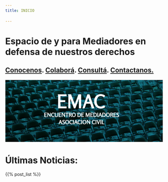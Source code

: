 ```yaml
---
title: INICIO

---
```

# Espacio de y para Mediadores en defensa de nuestros derechos

## [**Conocenos**](/quienes-somos/).  [**Colaborá**](/colabora/). [**Consultá**](/jurisprudencia/).   [**Contactanos.**](/contacto/)

![](/images/uploads/portada-facebook-1.png)

## 

# Últimas Noticias:

{{% post_list %}}
